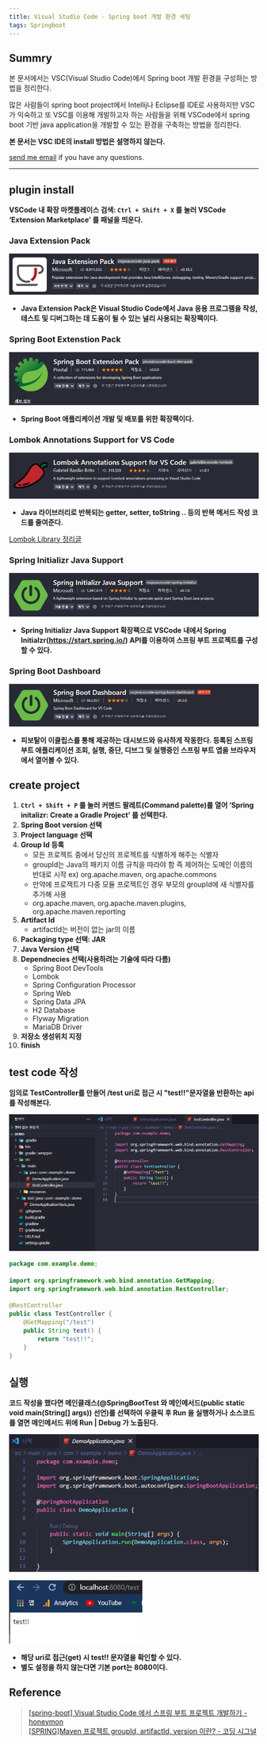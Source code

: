 ```yaml
---
title: Visual Studio Code - Spring boot 개발 환경 세팅
tags: Springboot
---
```


## Summry  

본 문서에서는 VSC(Visual Studio Code)에서 Spring boot 개발 환경을 구성하는 방법을 정리한다.  

많은 사람들이 spring boot project에서 Intellij나 Eclipse를 IDE로 사용하지만 VSC가 익숙하고 또 VSC를 이용해 개발하고자 하는 사람들을 위해 VSCode에서 spring boot 기반 java application을 개발할 수 있는 환경을 구축하는 방법을 정리한다.  

**본 문서는 VSC IDE의 install 방법은 설명하지 않는다.**  

[send me email](mailto:jewel7492@gmail.com) if you have any questions.

<!--more-->

---

## plugin install

**VSCode 내 확장 마켓플레이스 검색: ```Ctrl + Shift + X``` 를 눌러 VSCode ‘Extension Marketplace’ 를 패널을 띄운다.**  

### Java Extension Pack

![그림1](/assets/Spring_boot/VSC-spring-boot/1.PNG)  

* **Java Extension Pack은 Visual Studio Code에서 Java 응용 프로그램을 작성, 테스트 및 디버그하는 데 도움이 될 수 있는 널리 사용되는 확장팩이다.**  

### Spring Boot Extenstion Pack

![그림2](/assets/Spring_boot/VSC-spring-boot/2.PNG)  

* **Spring Boot 애플리케이션 개발 및 배포를 위한 확장팩이다.**

### Lombok Annotations Support for VS Code

![그림3](/assets/Spring_boot/VSC-spring-boot/3.PNG)  

* **Java 라이브러리로 반복되는 getter, setter, toString .. 등의 반복 메서드 작성 코드를 줄여준다.**  

[Lombok Library 정리글](https://limjunho.github.io/2021/08/01/JAVA-LOMBOK.html)

### Spring Initializr Java Support

![그림4](/assets/Spring_boot/VSC-spring-boot/4.PNG)  

* **Spring Initializr Java Support 확장팩으로 VSCode 내에서 Spring Initialzr(https://start.spring.io/) API를 이용하여 스프링 부트 프로젝트를 구성할 수 있다.**

### Spring Boot Dashboard

![그림5](/assets/Spring_boot/VSC-spring-boot/5.PNG)  

* **피보탈이 이클립스를 통해 제공하는 대시보드와 유사하게 작동한다. 등록된 스프링 부트 애플리케이션 조회, 실행, 중단, 디브그 및 실행중인 스프링 부트 앱을 브라우저에서 열어볼 수 있다.**

## create project

1. **```Ctrl + Shift + P``` 를 눌러 커맨드 팔레트(Command palette)를 열어 ‘Spring initalizr: Create a Gradle Project’ 를 선택한다.**
2. **Spring Boot version 선택**
3. **Project language 선택**
4. **Group Id 등록**
    * 모든 프로젝트 중에서 당신의 프로젝트를 식별하게 해주는 식별자
    * groupId는 Java의 패키지 이름 규칙을 따라야 함 즉 제어하는 도메인 이름의 반대로 시작
    ex) org.apache.maven, org.apache.commons 
    * 만약에 프로젝트가 다중 모듈 프로젝트인 경우 부모의 groupId에 새 식별자를 추가해 사용
    * org.apache.maven, org.apache.maven.plugins, org.apache.maven.reporting
5. **Artifact Id**
    * artifactId는 버전이 없는 jar의 이름
6. **Packaging type 선택: JAR**
7. **Java Version 선택**
8. **Dependnecies 선택(사용하려는 기술에 따라 다름)**
    * Spring Boot DevTools
    * Lombok
    * Spring Configuration Processor
    * Spring Web
    * Spring Data JPA
    * H2 Database
    * Flyway Migration
    * MariaDB Driver
9. **저장소 생성위치 지정**
10. **finish**

## test code 작성

**임의로 TestController를 만들어 /test uri로 접근 시 "test!!"문자열을 반환하는 api를 작성해본다.**  

![그림6](/assets/Spring_boot/VSC-spring-boot/6.PNG)  

```java
package com.example.demo;

import org.springframework.web.bind.annotation.GetMapping;
import org.springframework.web.bind.annotation.RestController;

@RestController
public class TestController {
    @GetMapping("/test")
    public String test() {
        return "test!!";
    }
}

```

## 실행

**코드 작성을 했다면 메인클래스(@SpringBootTest 와 메인메서드(public static void main(String[] args)) 선언)를 선택하여 우클릭 후 Run 을 실행하거나 소스코드를 열면 메인메서드 위에 Run \| Debug 가 노출된다.**  

![그림7](/assets/Spring_boot/VSC-spring-boot/7.PNG)  

![그림8](/assets/Spring_boot/VSC-spring-boot/8.PNG)  

* **해당 uri로 접근(get) 시 test!! 문자열을 확인할 수 있다.**  
* **별도 설정을 하지 않는다면 기본 port는 8080이다.**  
## Reference

> [[spring-boot] Visual Studio Code 에서 스프링 부트 프로젝트 개발하기 - honeymon](http://honeymon.io/tech/2021/01/06/use-vs-code-for-spring-boot.html)  
> [[SPRING]Maven 프로젝트 groupId, artifactId, version 이란? - 코딩 시그널](https://junghn.tistory.com/entry/SPRINGMaven-%ED%94%84%EB%A1%9C%EC%A0%9D%ED%8A%B8-groupId-artifactId-version-%EC%9D%B4%EB%9E%80)  
